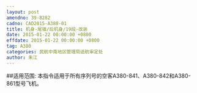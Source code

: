 ```yaml
---
layout: post
amendno: 39-8282
cadno: CAD2015-A380-01
title: 机身-尾锥/后机身/19段-改装
date: 2015-01-22 00:00:00 +0800
effdate: 2015-01-22 00:00:00 +0800
tag: A380
categories: 民航中南地区管理局适航审定处
author: 朱江
---
```


##适用范围:
本指令适用于所有序列号的空客A380-841、A380-842和A380-861型号飞机。

